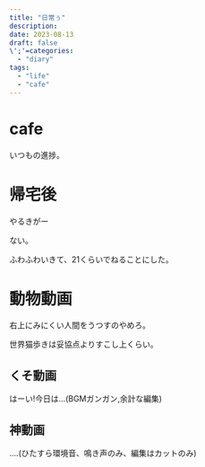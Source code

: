 ```yaml
---
title: "日常ぅ"
description:
date: 2023-08-13
draft: false
\';'=categories:
  - "diary"
tags:
  - "life"
  - "cafe"
---
```


# cafe

いつもの進捗。

# 帰宅後

やるきがー

ない。

ふわふわいきて、21くらいでねることにした。

# 動物動画

右上にみにくい人間をうつすのやめろ。

世界猫歩きは妥協点よりすこし上くらい。

## くそ動画

はーい!今日は...(BGMガンガン,余計な編集)

## 神動画

....(ひたすら環境音、鳴き声のみ、編集はカットのみ)
